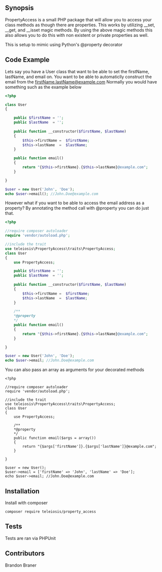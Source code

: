 ## Synopsis

PropertyAccess is a small PHP package that will allow you to access your class methods as though there are properties.
This works by utilizing __set, __get, and __isset magic methods.
By using the above magic methods this also allows you to do this with non existent or private properties as well.

This is setup to mimic using Python's @property decorator 

## Code Example

Lets say you have a User class that want to be able to set the firstName, lastName, and email on.
You want to be able to automaticlly construct the email from the firstName.lastName@example.com
Normally you would have something such as the example below
```php
<?php

class User
{

    public $firstName = '';
    public $lastName  = '';
    
    public function __constructor($firstName, $lastName)
    {
        $this->firstName =  $firstName;
        $this->lastName  =  $lastName;
    }

    public function email()
    {
        return "{$this->firstName}.{$this->lastName}@example.com";
    }    

}

$user = new User('John', 'Doe');
echo $user->email(); //John.Doe@example.com
```

However what if you want to be able to access the email address as a property? 
By annotating the method call with @property you can do just that.

```php
<?php

//require composer autoloader
require 'vendor/autoload.php';

//include the trait
use teleiosis\PropertyAccess\traits\PropertyAccess;
class User
{
    use PropertyAccess;

    public $firstName = '';
    public $lastName  = '';
    
    public function __constructor($firstName, $lastName)
    {
        $this->firstName =  $firstName;
        $this->lastName  =  $lastName;
    }

    /**
    *@property
    */
    public function email()
    {
        return "{$this->firstName}.{$this->lastName}@example.com";
    }    

}

$user = new User('John', 'Doe');
echo $user->email; //John.Doe@example.com
```

You can also pass an array as arguments for your decorated methods

```
<?php

//require composer autoloader
require 'vendor/autoload.php';

//include the trait
use teleiosis\PropertyAccess\traits\PropertyAccess;
class User
{
    use PropertyAccess;

    /**
    *@property
    */
    public function email($args = array())
    {
        return "{$args['firstName']}.{$args['lastName']}@example.com";
    }    

}

$user = new User();
$user->email = ['firstName' => 'John', 'lastName' => 'Doe'];
echo $user->email; //John.Doe@example.com
```

## Installation

Install with composer

```
composer require teleiosis/property_access
```

## Tests

Tests are ran via PHPUnit

## Contributors

Brandon Braner
